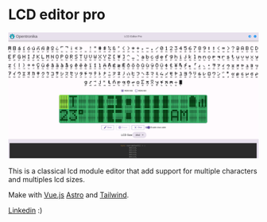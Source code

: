 # LCD editor pro

![Screenshot](Screenshot.png)

This is a classical lcd module editor that add support for multiple characters and multiples lcd sizes. 

Make with [Vue.js](https://vuejs.org/) [Astro](https://astro.build/) and [Tailwind](https://tailwindcss.com/).


[Linkedin](https://www.linkedin.com/in/adrian-neftali-sanchez-b027b9b7/) :)